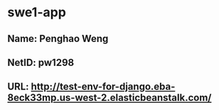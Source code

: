 # swe1-app
## Name: Penghao Weng
## NetID: pw1298 
## URL: http://test-env-for-django.eba-8eck33mp.us-west-2.elasticbeanstalk.com/

